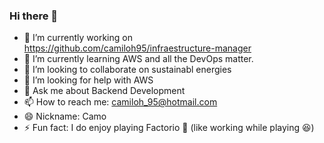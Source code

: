 ### Hi there 👋

- 🔭 I’m currently working on https://github.com/camiloh95/infraestructure-manager
- 🌱 I’m currently learning AWS and all the DevOps matter.
- 👯 I’m looking to collaborate on sustainabl energies
- 🤔 I’m looking for help with AWS
- 💬 Ask me about Backend Development
- 📫 How to reach me: camiloh_95@hotmail.com
- 😄 Nickname: Camo
- ⚡ Fun fact: I do enjoy playing Factorio :rocket: (like working while playing :laughing:)
